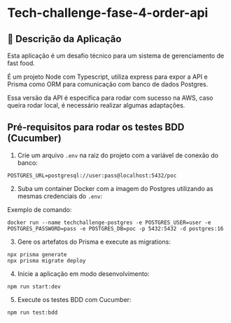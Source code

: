 # Tech-challenge-fase-4-order-api

## 📜 Descrição da Aplicação

Esta aplicação é um desafio técnico para um sistema de gerenciamento de fast food.

É um projeto Node com Typescript, utiliza express para expor a API e Prisma como ORM para comunicação com banco de dados Postgres.

Essa versão da API é especifica para rodar com sucesso na AWS, caso queira rodar local, é necessário realizar algumas adaptações.

## Pré-requisitos para rodar os testes BDD (Cucumber)

1. Crie um arquivo `.env` na raiz do projeto com a variável de conexão do banco:

```
POSTGRES_URL=postgresql://user:pass@localhost:5432/poc
```

2. Suba um container Docker com a imagem do Postgres utilizando as mesmas credenciais do `.env`:

Exemplo de comando:
```
docker run --name techchallenge-postgres -e POSTGRES_USER=user -e POSTGRES_PASSWORD=pass -e POSTGRES_DB=poc -p 5432:5432 -d postgres:16
```

3. Gere os artefatos do Prisma e execute as migrations:
```
npx prisma generate
npx prisma migrate deploy
```

4. Inicie a aplicação em modo desenvolvimento:
```
npm run start:dev
```

5. Execute os testes BDD com Cucumber:
```
npm run test:bdd
```